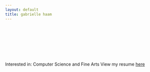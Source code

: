 ```yaml
---
layout: default
title: gabrielle haam
---
```


<br>
<br>
<br>
<br>
<br>
<br>

Interested in: Computer Science and Fine Arts
View my resume [here]("/assets/resume")
